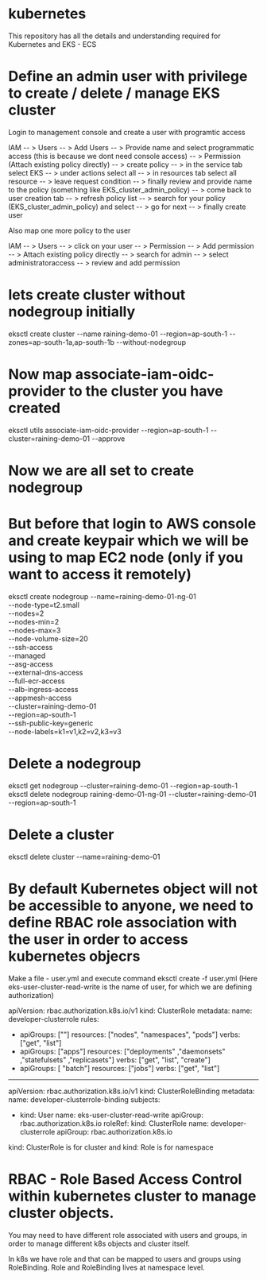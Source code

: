 # kubernetes
This repository has all the details and understanding required for Kubernetes and EKS - ECS

# Define an admin user with privilege to create / delete / manage EKS cluster

Login to management console and create a user with programtic access <br/>

IAM -- > Users -- > Add Users -- > Provide name and select programmatic access (this is because we dont need console access) -- > Permission (Attach existing policy directly) -- > create policy -- > in the service tab select EKS -- > under actions select all -- > in resources tab select all resource -- > leave request condition -- > finally review and provide name to the policy (something like EKS_cluster_admin_policy) -- > come back to user creation tab -- > refresh policy list -- > search for your policy (EKS_cluster_admin_policy) and select -- > go for next -- > finally create user

Also map one more policy to the user </br>

IAM -- > Users -- > click on your user -- > Permission -- > Add permission -- > Attach existing policy directly -- > search for admin -- > select administratoraccess -- > review and add permission


# lets create cluster without nodegroup initially 

eksctl create cluster --name raining-demo-01 --region=ap-south-1 --zones=ap-south-1a,ap-south-1b --without-nodegroup

# Now map associate-iam-oidc-provider to the cluster you have created 

eksctl utils associate-iam-oidc-provider --region=ap-south-1 --cluster=raining-demo-01 --approve

# Now we are all set to create nodegroup 

# But before that login to AWS console and create keypair which we will be using to map EC2 node (only if you want to access it remotely)

eksctl create nodegroup --name=raining-demo-01-ng-01 \
--node-type=t2.small \
--nodes=2 \
--nodes-min=2 \
--nodes-max=3 \
--node-volume-size=20 \
--ssh-access \
--managed \
--asg-access  \
--external-dns-access \
--full-ecr-access \
--alb-ingress-access  \
--appmesh-access  \
--cluster=raining-demo-01 \
--region=ap-south-1 \
--ssh-public-key=generic  \
--node-labels=k1=v1,k2=v2,k3=v3

# Delete a nodegroup

eksctl get nodegroup --cluster=raining-demo-01 --region=ap-south-1
eksctl delete nodegroup raining-demo-01-ng-01 --cluster=raining-demo-01 --region=ap-south-1

# Delete a cluster

eksctl delete cluster --name=raining-demo-01

# By default Kubernetes object will not be accessible to anyone, we need to define RBAC role association with the user in order to access kubernetes objecrs

Make a file - user.yml and execute command eksctl create -f user.yml (Here eks-user-cluster-read-write is the name of user, for which we are defining authorization) 

apiVersion: rbac.authorization.k8s.io/v1
kind: ClusterRole
metadata:
  name: developer-clusterrole
rules:
  - apiGroups: [""]
    resources: ["nodes", "namespaces", "pods"]
    verbs: ["get", "list"]
  - apiGroups: ["apps"]
    resources: ["deployments" ,"daemonsets" ,"statefulsets" ,"replicasets"]
    verbs: ["get", "list", "create"]
  - apiGroups: [ "batch"]
    resources: ["jobs"]
    verbs: ["get", "list"]
---
apiVersion: rbac.authorization.k8s.io/v1
kind: ClusterRoleBinding
metadata:
  name: developer-clusterrole-binding
subjects:
  - kind: User
    name: eks-user-cluster-read-write
    apiGroup: rbac.authorization.k8s.io
roleRef:
  kind: ClusterRole
  name: developer-clusterrole
  apiGroup: rbac.authorization.k8s.io
  
  kind: ClusterRole is for cluster and kind: Role is for namespace


# RBAC - Role Based Access Control within kubernetes cluster to manage cluster objects. 

You may need to have different role associated with users and groups, in order to manage different k8s objects and cluster itself.

In k8s we have role and that can be mapped to users and groups using RoleBinding. Role and RoleBinding lives at namespace level. 




